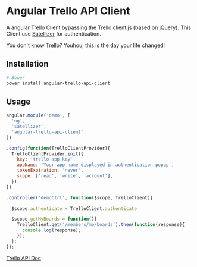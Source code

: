 # Angular Trello API Client

A angular Trello Client bypassing the Trello client.js (based on jQuery).
This Client use [Satellizer](https://github.com/sahat/satellizer) for authentication.

You don't know [Trello](trello.com)? Youhou, this is the day your life changed!

## Installation

```bash
# Bower
bower install angular-trello-api-client
```

## Usage

```javascript
angular.module('demo', [
  'ng',
  'satellizer',
  'angular-trello-api-client',
])

.config(function(TrelloClientProvider){
  TrelloClientProvider.init({
    key: 'trello app key',
    appName: 'Your app name displayed in authentication popup',
    tokenExpiration: 'never',
    scope: ['read', 'write', 'account'],
  });
})

.controller('demoCtrl', function($scope, TrelloClient){

  $scope.authenticate = TrelloClient.authenticate

  $scope.getMyBoards = function(){
    TrelloClient.get('/members/me/boards').then(function(response){
      console.log(response);
    });
  };
});
```

[Trello API Doc](https://developers.trello.com/advanced-reference)
